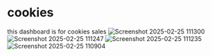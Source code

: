 # cookies
this dashboard is for cookies sales 
![Screenshot 2025-02-25 111300](https://github.com/user-attachments/assets/76b555cb-2c88-4926-bc03-5fc74ebcac26)
![Screenshot 2025-02-25 111247](https://github.com/user-attachments/assets/705e3047-882d-4312-80dd-697de3a1566a)
![Screenshot 2025-02-25 111235](https://github.com/user-attachments/assets/ab63d7fe-5b20-42b4-a8ff-832ea5fcb3f6)
![Screenshot 2025-02-25 110904](https://github.com/user-attachments/assets/c3e7100f-667c-40fa-8b90-0c07acdbd827)
